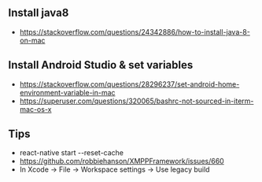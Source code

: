 
## Install java8
- https://stackoverflow.com/questions/24342886/how-to-install-java-8-on-mac
## Install Android Studio & set variables
- https://stackoverflow.com/questions/28296237/set-android-home-environment-variable-in-mac
- https://superuser.com/questions/320065/bashrc-not-sourced-in-iterm-mac-os-x

## Tips
- react-native start --reset-cache
- https://github.com/robbiehanson/XMPPFramework/issues/660
- In Xcode -> File -> Workspace settings -> Use legacy build
